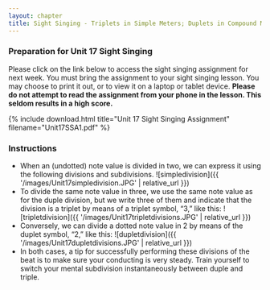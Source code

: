 ```yaml
---
layout: chapter
title: Sight Singing - Triplets in Simple Meters; Duplets in Compound Meters
---
```


### Preparation for Unit 17 Sight Singing

Please click on the link below to access the sight singing assignment for next week. You must bring the assignment to your sight singing lesson. You may choose to print it out, or to view it on a laptop or tablet device. **Please do not attempt to read the assignment from your phone in the lesson. This seldom results in a high score.**

{% include download.html title="Unit 17 Sight Singing Assignment" filename="Unit17SSA1.pdf" %}

### Instructions

- When an (undotted) note value is divided in two, we can express it using the following divisions and subdivisions.
![simpledivision]({{ '/images/Unit17simpledivision.JPG' | relative_url }})
- To divide the same note value in three, we use the same note value as for the duple division, but we write three of them and indicate that the division is a triplet by means of a triplet symbol, “3,” like this:
![tripletdivision]({{ '/images/Unit17tripletdivisions.JPG' | relative_url }})
- Conversely, we can divide a dotted note value in 2 by means of the duplet symbol, “2,” like this:
![dupletdivision]({{ '/images/Unit17dupletdivisions.JPG' | relative_url }})
- In both cases, a tip for successfully performing these divisions of the beat is to make sure your conducting is very steady. Train yourself to switch your mental subdivision instantaneously between duple and triple.
